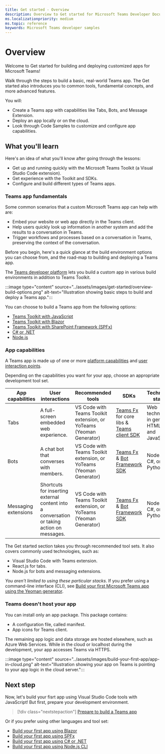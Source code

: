 ```yaml
---
title: Get started - Overview
description: Overview to Get started for Microsoft Teams Developer Documentation
ms.localizationpriority: medium
ms.topic: reference
keywords: Microsoft Teams developer samples
---
```

# Overview

Welcome to Get started for building and deploying customized apps for Microsoft Teams!

Walk through the steps to build a basic, real-world Teams app. The Get started also introduces you to common tools, fundamental concepts, and more advanced features.

You will:

- Create a Teams app with capabilities like Tabs, Bots, and Message Extension. 
- Deploy an app locally or on the cloud.
- Look through Code Samples to customize and configure app capabilities.

## What you'll learn

Here's an idea of what you'll know after going through the lessons:

- Get up and running quickly with the Microsoft Teams Toolkit (a Visual Studio Code extension).
- Get experience with the Toolkit and SDKs.
- Configure and build different types of Teams apps.

### Teams app fundamentals

Some common scenarios that a custom Microsoft Teams app can help with are:

* Embed your website or web app directly in the Teams client.
* Help users quickly look up information in another system and add the results to a conversation in Teams.
* Trigger workflows and processes based on a conversation in Teams, preserving the context of the conversation.

Before you begin, here's a quick glance at the build environment options you can choose from, and the road-map to building and deploying a Teams app.

The [Teams developer platform](../overview.md) lets you build a custom app in various build environments in addition to Teams Toolkit.

:::image type="content" source="../assets/images/get-started/overview-build-options.png" alt-text="Illustration showing basic steps to build and deploy a Teams app.":::

You can choose to build a Teams app from the following options:

- [Teams Toolkit with JavaScript](prerequisites.md)
- [Teams Toolkit with Blazor](blazor-app-prerequisites.md)
- [Teams Toolkit with SharePoint Framework (SPFx)](spfx-app-prerequisites.md)
- [C# or .NET](get-started-dotnet-app-studio.md)
- [Node.js](get-started-nodejs-app-studio.md)

### App capabilities

A Teams app is made up of one or more [platform capabilities](../concepts/capabilities-overview.md) and [user interaction points](../concepts/extensibility-points.md).

Depending on the capabilities you want for your app, choose an appropriate development tool set.

| App capabilities | User interactions | Recommended tools | SDKs | Technology stacks |
|--------|-------------|--------|--------|--------|
| Tabs | A full-screen embedded web experience. | VS Code with Teams Toolkit extension, or YoTeams (Yeoman Generator) | [Teams Fx](/javascript/api/@microsoft/teamsfx/?view=msteams-client-js-latest&preserve-view=true) for core libs & [Teams client SDK](/javascript/api/@microsoft/teams-js/?view=msteams-client-js-latest&preserve-view=true) | Web technology in general, HTML, CSS, and JavaScript |
| Bots | A chat bot that converses with members. | VS Code with Teams Toolkit extension, or YoTeams (Yeoman Generator) | [Teams Fx](/javascript/api/@microsoft/teamsfx/?view=msteams-client-js-latest&preserve-view=true) & [Bot Framework SDK](https://dev.botframework.com/) | Node.js, C#, or Python |
| Messaging extensions | Shortcuts for inserting external content into a conversation or taking action on messages. | VS Code with Teams Toolkit extension, or YoTeams (Yeoman Generator) | [Teams Fx](/javascript/api/@microsoft/teamsfx/?view=msteams-client-js-latest&preserve-view=true) & [Bot Framework SDK](https://dev.botframework.com/) | Node.js, C#, or Python |

The Get started section takes you through recommended tool sets. It also covers commonly used technologies, such as:
- Visual Studio Code with Teams extension.
- React.js for tabs.
- Node.js for bots and messaging extensions.

*You aren't limited to using these particular stacks*.
If you prefer using a command-line interface (CLI), see [Build your first Microsoft Teams app using the Yeoman generator](https://github.com/pnp/generator-teams/blob/master/docs/docs/tutorials/build-your-first-microsoft-teams-app.md).

### Teams doesn't host your app

You can install only an app package. This package contains:
- A configuration file, called manifest.
- App icons for Teams client. 

The remaining app logic and data storage are hosted elsewhere, such as Azure Web Services. While in the cloud or localhost during the development, your app accesses Teams via HTTPS.

:::image type="content" source="../assets/images/build-your-first-app/app-in-cloud.png" alt-text="Illustration showing your app on Teams is pointing to your app logic in the cloud server.":::

## Next step

Now, let's build your fisrt app using Visual Studio Code tools with JavaScript! But first, prepare your development environment.

> [!div class="nextstepaction"]
> [Prepare to build a Teams app](prerequisites.md)


Or if you prefer using other languages and tool set:

- [Build your first app using Blazor](blazor-app-prerequisites.md)
- [Build your first app using SPFx](spfx-app-prerequisites.md)
- [Build your first app using C# or .NET](get-started-dotnet-app-studio.md)
- [Build your first app using Node.js CLI](get-started-nodejs-app-studio.md)